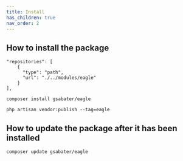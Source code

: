 ```yaml
---
title: Install
has_children: true
nav_order: 2
---
```


## How to install the package
```
"repositories": [
    {
      "type": "path",
      "url": "./../modules/eagle"
    }
],
```

`composer install gsabater/eagle`

`php artisan vendor:publish --tag=eagle`


## How to update the package after it has been installed
`composer update gsabater/eagle`
